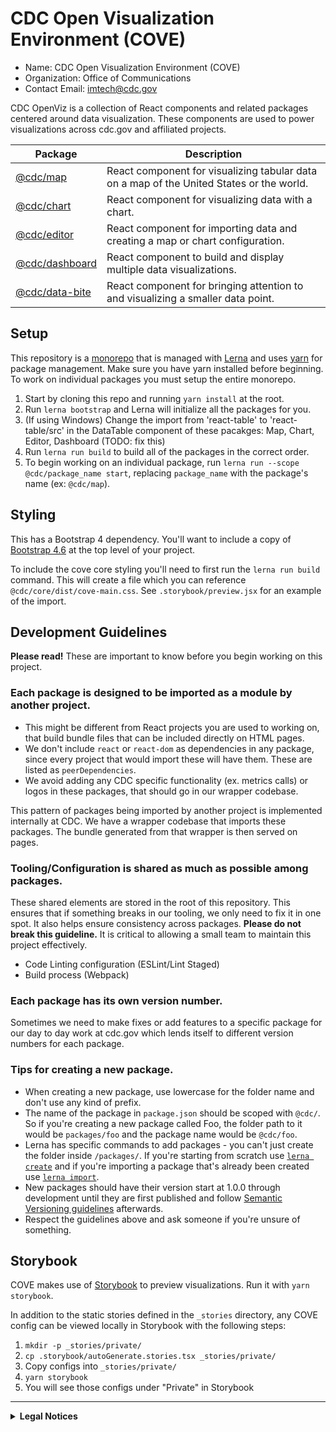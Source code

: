 # CDC Open Visualization Environment (COVE)

- Name: CDC Open Visualization Environment (COVE)
- Organization: Office of Communications
- Contact Email: imtech@cdc.gov

CDC OpenViz is a collection of React components and related packages centered around data visualization. These components are used to power visualizations across cdc.gov and affiliated projects.

| Package                                                                               | Description                                                                              |
| ------------------------------------------------------------------------------------- | ---------------------------------------------------------------------------------------- |
| [@cdc/map](https://github.com/CDCgov/cdc-open-viz/tree/main/packages/map)             | React component for visualizing tabular data on a map of the United States or the world. |
| [@cdc/chart](https://github.com/CDCgov/cdc-open-viz/tree/main/packages/chart)         | React component for visualizing data with a chart.                                       |
| [@cdc/editor](https://github.com/CDCgov/cdc-open-viz/tree/main/packages/editor)       | React component for importing data and creating a map or chart configuration.            |
| [@cdc/dashboard](https://github.com/CDCgov/cdc-open-viz/tree/main/packages/dashboard) | React component to build and display multiple data visualizations.                       |
| [@cdc/data-bite](https://github.com/CDCgov/cdc-open-viz/tree/main/packages/data-bite) | React component for bringing attention to and visualizing a smaller data point.          |

## Setup <a name="setup"></a>

This repository is a [monorepo](https://en.wikipedia.org/wiki/Monorepo) that is managed with [Lerna](https://github.com/lerna/lerna#readme) and uses [yarn](https://yarnpkg.com/) for package management. Make sure you have yarn installed before beginning. To work on individual packages you must setup the entire monorepo.

1. Start by cloning this repo and running `yarn install` at the root.
2. Run `lerna bootstrap` and Lerna will initialize all the packages for you.
3. (If using Windows) Change the import from 'react-table' to 'react-table/src' in the DataTable component of these pacakges: Map, Chart, Editor, Dashboard (TODO: fix this)
4. Run `lerna run build` to build all of the packages in the correct order.
5. To begin working on an individual package, run `lerna run --scope @cdc/package_name start`, replacing `package_name` with the package's name (ex: `@cdc/map`).

## Styling

This has a Bootstrap 4 dependency. You'll want to include a copy of [Bootstrap 4.6](https://getbootstrap.com/docs/4.6/getting-started/introduction/#css) at the top level of your project.

To include the cove core styling you'll need to first run the `lerna run build` command. This will create a file which you can reference `@cdc/core/dist/cove-main.css`. See `.storybook/preview.jsx` for an example of the import.

## Development Guidelines

**Please read!** These are important to know before you begin working on this project.

### Each package is designed to be imported as a module by another project.

- This might be different from React projects you are used to working on, that build bundle files that can be included directly on HTML pages.
- We don't include `react` or `react-dom` as dependencies in any package, since every project that would import these will have them. These are listed as `peerDependencies`.
- We avoid adding any CDC specific functionality (ex. metrics calls) or logos in these packages, that should go in our wrapper codebase.

This pattern of packages being imported by another project is implemented internally at CDC. We have a wrapper codebase that imports these packages. The bundle generated from that wrapper is then served on pages.

### Tooling/Configuration is shared as much as possible among packages.

These shared elements are stored in the root of this repository. This ensures that if something breaks in our tooling, we only need to fix it in one spot. It also helps ensure consistency across packages. **Please do not break this guideline.** It is critical to allowing a small team to maintain this project effectively.

- Code Linting configuration (ESLint/Lint Staged)
- Build process (Webpack)

### Each package has its own version number.

Sometimes we need to make fixes or add features to a specific package for our day to day work at cdc.gov which lends itself to different version numbers for each package.

### Tips for creating a new package.

- When creating a new package, use lowercase for the folder name and don't use any kind of prefix.
- The name of the package in `package.json` should be scoped with `@cdc/`. So if you're creating a new package called Foo, the folder path to it would be `packages/foo` and the package name would be `@cdc/foo`.
- Lerna has specific commands to add packages - you can't just create the folder inside `/packages/`. If you're starting from scratch use [`lerna create`](https://www.npmjs.com/package/@lerna/create) and if you're importing a package that's already been created use [`lerna import`](https://www.npmjs.com/package/@lerna/import).
- New packages should have their version start at 1.0.0 through development until they are first published and follow [Semantic Versioning guidelines](https://docs.npmjs.com/about-semantic-versioning) afterwards.
- Respect the guidelines above and ask someone if you're unsure of something.

## Storybook

COVE makes use of [Storybook](https://storybook.js.org) to preview visualizations. Run it with `yarn storybook`.

In addition to the static stories defined in the `_stories` directory, any COVE config can be viewed locally in Storybook with the following steps:

1. `mkdir -p _stories/private/`
2. `cp .storybook/autoGenerate.stories.tsx _stories/private/`
3. Copy configs into `_stories/private/`
4. `yarn storybook`
5. You will see those configs under "Private" in Storybook

---

<details>
  <summary><strong>Legal Notices</strong></summary>

#### License

The repository utilizes code licensed under the terms of the Apache Software License and therefore is licensed under ASL v2 or later.

This source code in this repository is free: you can redistribute it and/or modify it under the terms of the Apache Software License version 2, or (at your option) any later version.

This source code in this repository is distributed in the hope that it will be useful, but WITHOUT ANY WARRANTY; without even the implied warranty of MERCHANTABILITY or FITNESS FOR A PARTICULAR PURPOSE. See the Apache Software License for more details.

The source code forked from other open source projects will inherit its license.

#### Attribution

Some icons used by this project are from [Font Awesome](https://fontawesome.com/).

#### Public Domain

This repository constitutes a work of the United States Government and is not subject to domestic copyright protection under 17 USC § 105. This repository is in the public domain within the United States, and copyright and related rights in the work worldwide are waived through the [CC0 1.0 Universal public domain dedication](https://creativecommons.org/publicdomain/zero/1.0/). All contributions to this repository will be released under the CC0 dedication. By submitting a pull request you are agreeing to comply with this waiver of copyright interest.

#### Records Management

This repository is not a source of government records, but is a copy to increase collaboration and collaborative potential. All government records will be published through the [CDC web site](https://www.cdc.gov/).

#### Privacy

This repository contains only non-sensitive, publicly available data and information. All material and community participation is covered by the [Disclaimer](https://github.com/CDCgov/template/blob/master/DISCLAIMER.md) and [Code of Conduct](https://github.com/CDCgov/template/blob/master/code-of-conduct.md). For more information about CDC's privacy policy, please visit http://www.cdc.gov/other/privacy.html.

</details>
